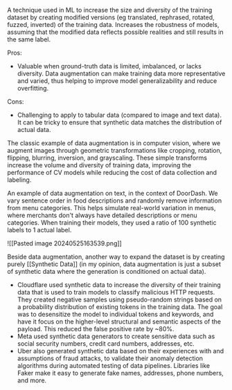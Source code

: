 A technique used in ML to increase the size and diversity of the training dataset by creating modified versions (eg translated, rephrased, rotated, fuzzed, inverted) of the training data. Increases the robustness of models, assuming that the modified data reflects possible realities and still results in the same label.

Pros:
- Valuable when ground-truth data is limited, imbalanced, or lacks diversity. Data augmentation can make training data more representative and varied, thus helping to improve model generalizability and reduce overfitting.

Cons:
- Challenging to apply to tabular data (compared to image and text data). It can be tricky to ensure that synthetic data matches the distribution of actual data.

The classic example of data augmentation is in computer vision, where we augment images through geometric transformations like cropping, rotation, flipping, blurring, inversion, and grayscaling. These simple transforms increase the volume and diversity of training data, improving the performance of CV models while reducing the cost of data collection and labeling.

An example of data augmentation on text, in the context of DoorDash. We vary sentence order in food descriptions and randomly remove information from menu categories. This helps simulate real-world variation in menus, where merchants don't always have detailed descriptions or menu categories. When training their models, they used a ratio of 100 synthetic labels to 1 actual label.

![[Pasted image 20240525163539.png]]

Beside data augmentation, another way to expand the dataset is by creating purely [[Synthetic Data]] (in my opinion, data augmentation is just a subset of synthetic data where the generation is conditioned on actual data). 
- Cloudflare used synthetic data to increase the diversity of their training data that is used to train models to classify malicious HTTP requests. They created negative samples using pseudo-random strings based on a probability distribution of existing tokens in the training data. The goal was to desensitize the model to individual tokens and keywords, and have it focus on the higher-level structural and semantic aspects of the payload. This reduced the false positive rate by ~80%.
- Meta used synthetic data generators to create sensitive data such as social security numbers, credit card numbers, addresses, etc. 
- Uber also generated synthetic data based on their experiences with and assumptions of fraud attacks, to validate their anomaly detection algorithms during automated testing of data pipelines. Libraries like Faker make it easy to generate fake names, addresses, phone numbers, and more.